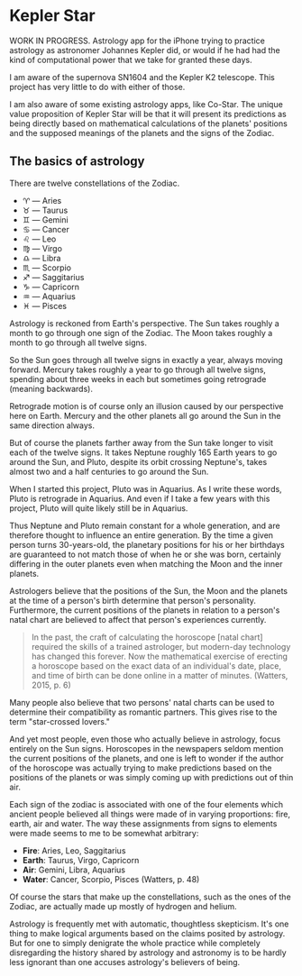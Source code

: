 # Kepler Star

WORK IN PROGRESS. Astrology app for the iPhone trying to practice astrology as 
astronomer Johannes Kepler did, or would if he had had the kind of computational 
power that we take for granted these days.

I am aware of the supernova SN1604 and the Kepler K2 telescope. This project has 
very little to do with either of those.

I am also aware of some existing astrology apps, like Co-Star. The unique value 
proposition of Kepler Star will be that it will present its predictions as being 
directly based on mathematical calculations of the planets' positions and the 
supposed meanings of the planets and the signs of the Zodiac.

## The basics of astrology

There are twelve constellations of the Zodiac.

* &#x2648; &mdash; Aries
* &#x2649; &mdash; Taurus
* &#x264a; &mdash; Gemini
* &#x264b; &mdash; Cancer
* &#x264c; &mdash; Leo
* &#x264d; &mdash; Virgo
* &#x264e; &mdash; Libra
* &#x264f; &mdash; Scorpio
* &#x2650; &mdash; Saggitarius
* &#x2651; &mdash; Capricorn
* &#x2652; &mdash; Aquarius
* &#x2653; &mdash; Pisces

Astrology is reckoned from Earth's perspective. The Sun takes roughly a month to 
go through one sign of the Zodiac. The Moon takes roughly a month to go through 
all twelve signs.

So the Sun goes through all twelve signs in exactly a year, always moving 
forward. Mercury takes roughly a year to go through all twelve signs, spending 
about three weeks in each but sometimes going retrograde (meaning backwards). 

Retrograde motion is of course only an illusion caused by our perspective here 
on Earth. Mercury and the other planets all go around the Sun in the same 
direction always.

But of course the planets farther away from the Sun take longer to visit each of 
the twelve signs. It takes Neptune roughly 165 Earth years to go around the Sun, 
and Pluto, despite its orbit crossing Neptune's, takes almost two and a half 
centuries to go around the Sun.

When I started this project, Pluto was in Aquarius. As I write these words, 
Pluto is retrograde in Aquarius. And even if I take a few years with this 
project, Pluto will quite likely still be in Aquarius.

Thus Neptune and Pluto remain constant for a whole generation, and are therefore 
thought to influence an entire generation. By the time a given person turns 
30-years-old, the planetary positions for his or her birthdays are guaranteed to 
not match those of when he or she was born, certainly differing in the outer 
planets even when matching the Moon and the inner planets.

Astrologers believe that the positions of the Sun, the Moon and the planets at 
the time of a person's birth determine that person's personality. Furthermore, 
the current positions of the planets in relation to a person's natal chart are 
believed to affect that person's experiences currently.

> In the past, the craft of calculating the horoscope \[natal chart\] required 
> the skills of a trained astrologer, but modern-day technology has changed this
> forever. Now the mathematical exercise of erecting a horoscope based on the 
> exact data of an individual's date, place, and time of birth can be done 
> online in a matter of minutes. (Watters, 2015, p. 6)

Many people also believe that two persons' natal charts can be used to determine 
their compatibility as romantic partners. This gives rise to the term 
"star-crossed lovers."

And yet most people, even those who actually believe in astrology, focus 
entirely on the Sun signs. Horoscopes in the newspapers seldom mention the 
current positions of the planets, and one is left to wonder if the author of the 
horoscope was actually trying to make predictions based on the positions of the 
planets or was simply coming up with predictions out of thin air.

Each sign of the zodiac is associated with one of the four elements which 
ancient people believed all things were made of in varying proportions: fire, 
earth, air and water. The way these assignments from signs to elements were made 
seems to me to be somewhat arbitrary:

* **Fire**: Aries, Leo, Saggitarius
* **Earth**: Taurus, Virgo, Capricorn
* **Air**: Gemini, Libra, Aquarius
* **Water**: Cancer, Scorpio, Pisces (Watters, p. 48)

Of course the stars that make up the constellations, such as the ones of the 
Zodiac, are actually made up mostly of hydrogen and helium.

Astrology is frequently met with automatic, thoughtless skepticism. It's one 
thing to make logical arguments based on the claims posited by astrology. But 
for one to simply denigrate the whole practice while completely disregarding the 
history shared by astrology and astronomy is to be hardly less ignorant than one 
accuses astrology's believers of being.
